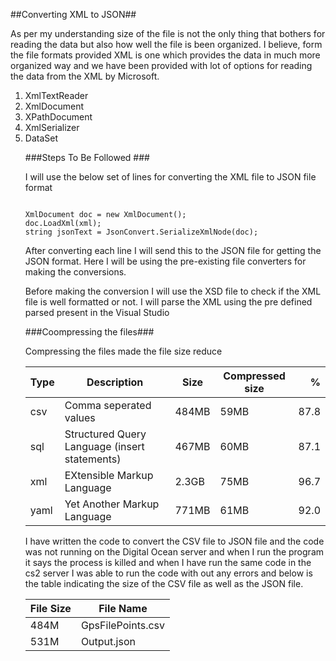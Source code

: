 ##Converting XML to JSON##

As per my understanding size of the file is not the only thing that bothers for reading the data but also how well the file is been organized. I believe, form the file formats provided XML is one which provides the data in much more organized way and we have been provided with lot of options for reading the data from the XML by Microsoft.
<ol>
<li> XmlTextReader </li>
<li> XmlDocument </li>
<li> XPathDocument </li>
<li> XmlSerializer</li>
<li> DataSet </li>

###Steps To Be Followed ###

I will use the below set of lines for converting the XML file to JSON file format
```

XmlDocument doc = new XmlDocument();
doc.LoadXml(xml);
string jsonText = JsonConvert.SerializeXmlNode(doc);
```

After converting each line I will send this to the JSON file for getting the JSON format. Here I will be using the pre-existing file converters for making the conversions.


Before making the conversion I will use the XSD file to check if the XML file is well formatted or not. I will parse the XML using the pre defined parsed present in the Visual Studio

###Coompressing the files###

Compressing the files made the file size reduce


| Type | Description                                  | Size    |Compressed size|   %   |
|------|----------------------------------------------|---------|---------------|------:|
| csv  |Comma seperated values                        | 484MB   |     59MB      | 87.8  |
| sql  |Structured Query Language (insert statements) | 467MB   |     60MB      | 87.1  |
| xml  |EXtensible Markup Language                    | 2.3GB   |     75MB      | 96.7  |
| yaml |Yet Another Markup Language                   | 771MB   |     61MB      | 92.0  |

I have written the code to convert the CSV file to JSON file and the code was not running on the Digital Ocean server and when I run the program it says the process is killed and when I have run the same code in the cs2 server I was able to run the code with out any errors and below is the table indicating the size of the CSV file as well as the JSON file.

|File Size | File Name|
|----------|-------------------|
|484M      | GpsFilePoints.csv |
|531M      | Output.json       |


